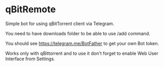 # qBitRemote
Simple bot for using qBitTorrent client via Telegram.

You need to have downloads folder to be able to use /add command.

You should see https://telegram.me/BotFather to get your own Bot token.

Works only with qBittorrent and to use it don't forget to enable Web User Interface from Settings.


